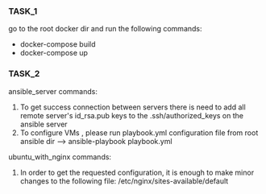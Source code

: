 ### TASK_1 ###

go to the root docker dir and run the following commands:
- docker-compose build
- docker-compose up

### TASK_2 ###

ansible_server commands:
1. To get success connection between servers there is need to add all remote server's id_rsa.pub keys to the .ssh/authorized_keys on the ansible server 
2. To configure VMs , please run playbook.yml configuration file from root ansible dir -->  ansible-playbook playbook.yml

ubuntu_with_nginx commands:
1. In order to get the requested configuration, it is enough to make minor changes to the following file: /etc/nginx/sites-available/default
